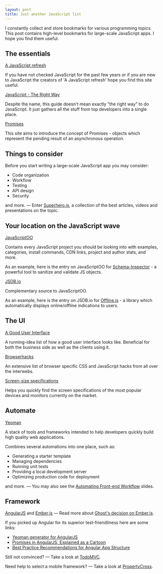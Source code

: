 ```yaml
---
layout: post
title: Just another JavaScript list
---
```


I constantly collect and store bookmarks for various programming topics. This post contains high-level bookmarks for large-scale JavaScript apps. I hope you find them useful.

## The essentials

[A JavaScript refresh](http://typedarray.org/javascript-refresh/)

If you have not checked JavaScript for the past few years or if you are new to JavaScript the creators of 'A JavaScript refresh' hope you find this site useful.


[JavaScript - The Right Way](http://jstherightway.org/)

Despite the name, this guide doesn't mean exactly "the right way" to do JavaScript. It just gathers all the stuff from top developers into a single place.


[Promises](http://www.promisejs.org/)

This site aims to introduce the concept of Promises - objects which represent the pending result of an asynchronous operation.

## Things to consider

Before you start writing a large-scale JavaScript app you may consider:

* Code organization
* Workflow
* Testing
* API design
* Security

and more. — Enter [Superhero.js](http://superherojs.com/), a collection of the best articles, videos and presentations on the topic.

## Your location on the JavaScript wave

[JavaScriptOO](http://www.javascriptoo.com/)

Contains every JavaScript project you should be looking into with examples, categories, install commands, CDN links, project and author stats, and more.

As an example, here is the entry on JavaScriptOO for [Schema-Inspector](http://www.javascriptoo.com/schema-inspector) - a powerful tool to sanitize and validate JS objects.

[JSDB.io](http://www.jsdb.io/)

Complementary source to JavaScriptOO.

As an example, here is the entry on JSDB.io for [Offline.js](http://www.jsdb.io/view/offline) - a library which automatically displays online/offline indications to users.

## The UI

[A Good User Interface](http://goodui.org/)

A running-idea list of how a good user interface looks like. Beneficial for both the business side as well as the clients using it.

[Browserhacks](http://browserhacks.com/)

An extensive list of browser specific CSS and JavaScript hacks from all over the interwebs. 

[Screen-size specifications](http://screensiz.es/)

Helps you quickly find the screen specifications of the most popular devices and monitors currently on the market.

## Automate

[Yeoman](http://yeoman.io/)

A stack of tools and frameworks intended to help developers quickly build high quality web applications.

Combines several automations into one place, such as:

* Generating a starter template
* Managing dependencies
* Running unit tests
* Providing a local development server
* Optimizing production code for deployment

and more. — You may also see the [Automating Front-end Workflow](https://speakerdeck.com/addyosmani/automating-front-end-workflow) slides.

## Framework

[AngularJS](http://angularjs.org/) and [Ember.js](http://emberjs.com/) — Read more about [Ghost's decision on Ember.js](https://github.com/TryGhost/Ghost/issues/2144).

If you picked up Angular for its superior test-friendliness here are some links:

* [Yeoman generator for AngularJS](https://github.com/yeoman/generator-angular)
* [Promises in AngularJS, Explained as a Cartoon](http://andyshora.com/promises-angularjs-explained-as-cartoon.html)
* [Best Practice Recommendations for Angular App Structure](https://docs.google.com/document/d/1XXMvReO8-Awi1EZXAXS4PzDzdNvV6pGcuaF4Q9821Es/pub)

Still not convinced? — Take a look at [TodoMVC](http://todomvc.com/).

Need help to select a mobile framework? — Take a look at [PropertyCross](http://propertycross.com/).